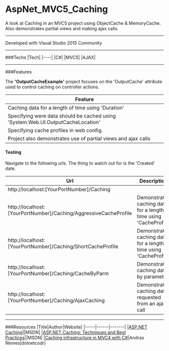 # AspNet_MVC5_Caching

A look at Caching in an MVC5 project using ObjectCache & MemoryCache. Also demonstrates partial views and making ajax calls.

---

Developed with Visual Studio 2015 Community

---

###Techs
|Tech|
|----|
|C#|
|MVC5|
|AJAX|

---

###Features

The **'OutputCacheExample'** project focuses on the 'OutputCache' attribute used to control caching on controller actions. 

|Feature|
|-------|
|Caching data for a length of time using 'Duration'|
|Specifying were data should be cached using 'System.Web.UI.OutputCacheLocation'|
|Specifying cache profiles in web config.|
|Project also demonstrates use of partial views and ajax calls|

#### Testing

Navigate to the following urls. The thing to watch out for is the 'Created' date. 

|Url|Description|
|---|-----------|
|http://localhost:[YourPortNumber]/Caching| | Demonstrates caching data for a length of time using 'Duration'|
|http://localhost:[YourPortNumber]/Caching/AggressiveCacheProfile| Demonstrates caching data for a length of time using 'CacheProfile'|
|http://localhost:[YourPortNumber]/Caching/ShortCacheProfile| Demonstrates caching data for a length of time using 'CacheProfile'|
|http://localhost:[YourPortNumber]/Caching/CacheByParm| Demonstrates caching data by parameter|
|http://localhost:[YourPortNumber]/Caching/AjaxCaching| Demonstrates caching data requested from an ajax call|

---

###Resources
|Title|Author|Website|
|-----|------|-------|
|[ASP.NET Caching](https://msdn.microsoft.com/en-us/library/xsbfdd8c.aspx)||MSDN|
|[ASP.NET Caching: Techniques and Best Practices](https://msdn.microsoft.com/en-us/library/aa478965.aspx)||MSDN|
|[Caching infrastructure in MVC4 with C#](https://dotnetcodr.com/2013/02/07/caching-infrastructure-in-mvc4-with-c-caching-controller-actions/)|Andras Nemes|dotnetcodr|
